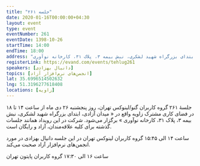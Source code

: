 ```yaml
---
title: "جلسه ۲۶۱"
date: 2020-01-16T00:00:00+04:30
layout: event
type: event
eventNumber: 261
eventDate: 1398-10-26
startTime: 14:00
endTime: 18:00
address: "میدان آزادی، ابتدای بزرگراه شهید لشکری، نبش بیمه ۳، پلاک ۳۱، کارخانه نوآوری"
registerLink: https://evand.com/events/tehlug261
speakers: [دانیال بهزادی]
topics: [انجمن‌های نرم‌افزار آزاد]
lat: 35.6996514502632
lng: 51.3196277618408
locations: [زاویه]
---
```


جلسهٔ ۲۶۱ گروه کاربران گنو/لینوکس تهران، روز پنجشنبه ۲۶ دی ماه از ساعت ۱۴ تا ۱۸ در فضای کاری مشترک زاویه واقع در « میدان آزادی، ابتدای بزرگراه شهید لشکری، نبش بیمه ۳، پلاک ۳۱، کارخانه نوآوری » برگزار می‌شود.
شرکت در این رویداد همانند جلسات گذشته برای کلیه علاقه‌مندان، آزاد و رایگان است.

ساعت ۱۴ الی ۱۵:۴۵ گروه کاربران لینوکس تهران
در این جلسه دانیال بهزادی در مورد انجمن‌های نرم‌افزار آزاد صحبت می‌کند.

ساعت ۱۶ الی ۱۷:۳۰ گروه کاربران پایتون تهران
